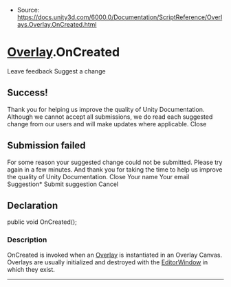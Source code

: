 * Source: https://docs.unity3d.com/6000.0/Documentation/ScriptReference/Overlays.Overlay.OnCreated.html

#  [Overlay](https://docs.unity3d.com/6000.0/Documentation/ScriptReference/Overlays.Overlay.html).OnCreated
Leave feedback
Suggest a change
## Success!
Thank you for helping us improve the quality of Unity Documentation. Although we cannot accept all submissions, we do read each suggested change from our users and will make updates where applicable.
Close
## Submission failed
For some reason your suggested change could not be submitted. Please <a>try again</a> in a few minutes. And thank you for taking the time to help us improve the quality of Unity Documentation.
Close
Your name Your email Suggestion* Submit suggestion
Cancel
## Declaration
public void OnCreated(); 
### Description
OnCreated is invoked when an [Overlay](https://docs.unity3d.com/6000.0/Documentation/ScriptReference/Overlays.Overlay.html) is instantiated in an Overlay Canvas.
Overlays are usually initialized and destroyed with the [EditorWindow](https://docs.unity3d.com/6000.0/Documentation/ScriptReference/EditorWindow.html) in which they exist.
* * *
